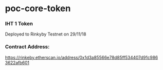 # poc-core-token

### IHT 1 Token 
Deployed to Rinkyby Testnet on 29/11/18

### Contract Address:
https://rinkeby.etherscan.io/address/0x1d3a85566e78d85ff534407d91c9863622afb601